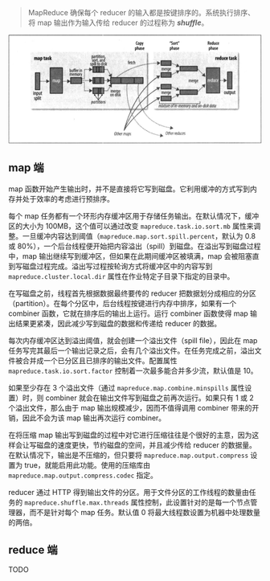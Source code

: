 > MapReduce 确保每个 reducer 的输入都是按键排序的。系统执行排序、将 map 输出作为输入传给 reducer 的过程称为 ***shuffle***。

![image-20200624152328007](images/image-20200624152328007.png)

## map 端

map 函数开始产生输出时，并不是直接将它写到磁盘。它利用缓冲的方式写到内存并处于效率的考虑进行预排序。

每个 map 任务都有一个环形内存缓冲区用于存储任务输出。在默认情况下，缓冲区的大小为 100MB，这个值可以通过改变 `mapreduce.task.io.sort.mb` 属性来调整。一旦缓冲内容达到阈值（`mapreduce.map.sort.spill.percent`，默认为 0.8 或 80%），一个后台线程便开始把内容溢出（spill）到磁盘。在溢出写到磁盘过程中，map 输出继续写到缓冲区，但如果在此期间缓冲区被填满，map 会被阻塞直到写磁盘过程完成。溢出写过程按轮询方式将缓冲区中的内容写到 `mapreduce.cluster.local.dir` 属性在作业特定子目录下指定的目录中。

在写磁盘之前，线程首先根据数据最终要传的 reducer 把数据划分成相应的分区（partition）。在每个分区中，后台线程按键进行内存中排序，如果有一个 combiner 函数，它就在排序后的输出上运行。运行 combiner 函数使得 map 输出结果更紧凑，因此减少写到磁盘的数据和传递给 reducer 的数据。

每次内存缓冲区达到溢出阈值，就会创建一个溢出文件（spill file），因此在 map 任务写完其最后一个输出记录之后，会有几个溢出文件。在任务完成之前，溢出文件被合并成一个已分区且已排序的输出文件。配置属性 `mapreduce.task.io.sort.factor` 控制着一次最多能合并多少流，默认值是 10。

如果至少存在 3 个溢出文件（通过 `mapreduce.map.combine.minspills` 属性设置）时，则 combiner 就会在输出文件写到磁盘之前再次运行。如果只有 1 或 2 个溢出文件，那么由于 map 输出规模减少，因而不值得调用 combiner 带来的开销，因此不会为该 map 输出再次运行 combiner。

在将压缩 map 输出写到磁盘的过程中对它进行压缩往往是个很好的主意，因为这样会让写磁盘的速度更快，节约磁盘的空间，并且减少传给 reducer 的数据量。在默认情况下，输出是不压缩的，但只要将 `mapreduce.map.output.compress` 设置为 true，就能启用此功能。使用的压缩库由 `mapreduce.map.output.compress.codec` 指定。

reducer 通过 HTTP 得到输出文件的分区。用于文件分区的工作线程的数量由任务的 `mapreduce.shuffle.max.threads` 属性控制，此设置针对的是每一个节点管理器，而不是针对每个 map 任务。默认值 0 将最大线程数设置为机器中处理数量的两倍。

## reduce 端

TODO

